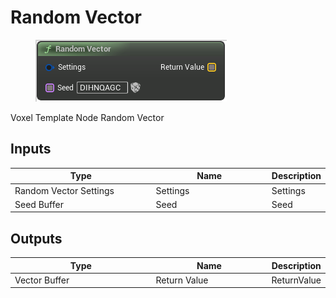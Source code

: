 # Random Vector

<div align="left" data-full-width="false">

<figure><img src="Random_Vector.png" alt=""><figcaption></figcaption></figure>

</div>

Voxel Template Node Random Vector

## Inputs

<table>
<thead><tr><th width="250">Type</th><th width="200">Name</th><th>Description</th></tr></thead>
<tbody>
<tr><td>Random Vector Settings</td><td>Settings</td><td>Settings</td></tr>
<tr><td>Seed Buffer</td><td>Seed</td><td>Seed</td></tr>
</tbody>
</table>

## Outputs

<table>
<thead><tr><th width="250">Type</th><th width="200">Name</th><th>Description</th></tr></thead>
<tbody>
<tr><td>Vector Buffer</td><td>Return Value</td><td>ReturnValue</td></tr>
</tbody>
</table>